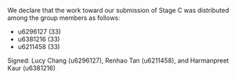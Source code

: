 We declare that the work toward our submission of Stage C was distributed among the group members as follows:

* u6296127 (33)
* u6381216 (33)
* u6211458 (33)

Signed: Lucy Chang (u6296127), Renhao Tan (u6211458), and Harmanpreet Kaur (u6381216)